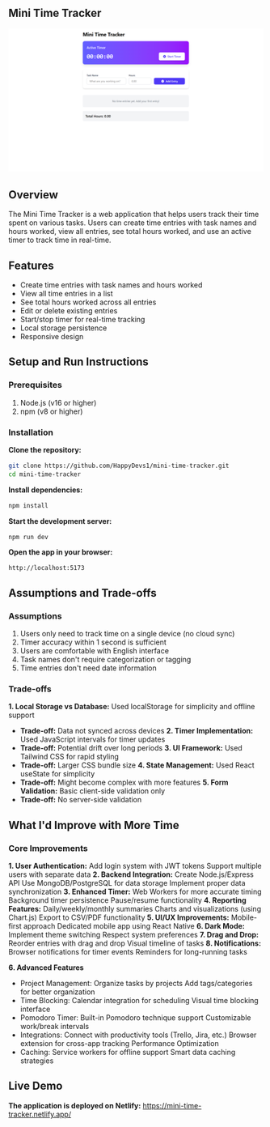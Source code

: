 ## Mini Time Tracker
![image alt](https://github.com/HappyDevs1/mini-time-tracker/blob/main/Screenshot%20(286).png?raw=true)

## Overview
The Mini Time Tracker is a web application that helps users track their time spent on various tasks. Users can create time entries with task names and hours worked, view all entries, see total hours worked, and use an active timer to track time in real-time.

## Features
- Create time entries with task names and hours worked
- View all time entries in a list
- See total hours worked across all entries
- Edit or delete existing entries
- Start/stop timer for real-time tracking
- Local storage persistence
- Responsive design

## Setup and Run Instructions
### Prerequisites
1. Node.js (v16 or higher)
2. npm (v8 or higher)

### Installation
**Clone the repository:**
```bash
git clone https://github.com/HappyDevs1/mini-time-tracker.git
cd mini-time-tracker
```
**Install dependencies:**
```bash
npm install
```
**Start the development server:**
```bash
npm run dev
```
**Open the app in your browser:**

```text
http://localhost:5173
```

## Assumptions and Trade-offs
### Assumptions
1. Users only need to track time on a single device (no cloud sync)
2. Timer accuracy within 1 second is sufficient
3. Users are comfortable with English interface
4. Task names don't require categorization or tagging
5. Time entries don't need date information

### Trade-offs
**1. Local Storage vs Database:**
   Used localStorage for simplicity and offline support
   - **Trade-off:** Data not synced across devices
**2. Timer Implementation:**
   Used JavaScript intervals for timer updates
   - **Trade-off:** Potential drift over long periods
**3. UI Framework:**
   Used Tailwind CSS for rapid styling
   - **Trade-off:** Larger CSS bundle size
**4. State Management:**
   Used React useState for simplicity
   - **Trade-off:** Might become complex with more features
**5. Form Validation:**
   Basic client-side validation only
   - **Trade-off:** No server-side validation

## What I'd Improve with More Time
### Core Improvements
**1. User Authentication:**
  Add login system with JWT tokens
  Support multiple users with separate data
**2. Backend Integration:**
  Create Node.js/Express API
  Use MongoDB/PostgreSQL for data storage
  Implement proper data synchronization
**3. Enhanced Timer:**
  Web Workers for more accurate timing
  Background timer persistence
  Pause/resume functionality
**4. Reporting Features:**
  Daily/weekly/monthly summaries
  Charts and visualizations (using Chart.js)
  Export to CSV/PDF functionality
**5. UI/UX Improvements:**
   Mobile-first approach
   Dedicated mobile app using React Native
**6. Dark Mode:**
   Implement theme switching
   Respect system preferences
**7. Drag and Drop:**
   Reorder entries with drag and drop
   Visual timeline of tasks
**8. Notifications:**
   Browser notifications for timer events
   Reminders for long-running tasks

**6. Advanced Features**
   - Project Management:
      Organize tasks by projects
      Add tags/categories for better organization
   - Time Blocking:
      Calendar integration for scheduling
      Visual time blocking interface
   - Pomodoro Timer:
      Built-in Pomodoro technique support
      Customizable work/break intervals
   - Integrations:
      Connect with productivity tools (Trello, Jira, etc.)
      Browser extension for cross-app tracking
      Performance Optimization
   - Caching:
      Service workers for offline support
      Smart data caching strategies

## Live Demo
**The application is deployed on Netlify:**
https://mini-time-tracker.netlify.app/
